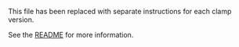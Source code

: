 This file has been replaced with separate instructions for each clamp version.

See the [README](./README.md) for more information.







